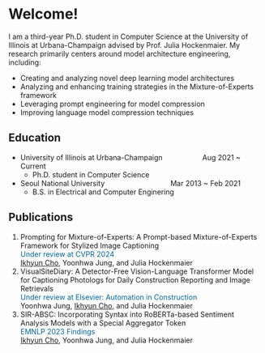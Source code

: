 <style>
r { color: Red }
o { color: Orange }
g { color: Green }
c { color: Cyan }
b { color: Blue }
customb { color: #006699 }
</style>

# Welcome!
I am a third-year Ph.D. student in Computer Science at the University of Illinois at Urbana-Champaign advised by Prof. Julia Hockenmaier. My research primarily centers around model architecture engineering, including: 
- Creating and analyzing novel deep learning model architectures
- Analyzing and enhancing training strategies in the Mixture-of-Experts framework
- Leveraging prompt engineering for model compression
- Improving language model compression techniques

## Education
- University of Illinois at Urbana-Champaign &nbsp;&nbsp;&nbsp;&nbsp;&nbsp;&nbsp;&nbsp;&nbsp;&nbsp;&nbsp;&nbsp;&nbsp;&nbsp;&nbsp;&nbsp;&nbsp;&nbsp;&nbsp; Aug 2021 ~ Current
  - Ph.D. student in Computer Science								       		
- Seoul National University  &nbsp;&nbsp;&nbsp;&nbsp;&nbsp;&nbsp;&nbsp;&nbsp;&nbsp;&nbsp;&nbsp;&nbsp;&nbsp;&nbsp;&nbsp;&nbsp;&nbsp;&nbsp;&nbsp;&nbsp;&nbsp;&nbsp;&nbsp;&nbsp;&nbsp;&nbsp;&nbsp;&nbsp;&nbsp;&nbsp;&nbsp; Mar 2013 ~ Feb 2021
  - B.S. in Electrical and Computer Enginering



## Publications
1. Prompting for Mixture-of-Experts: A Prompt-based Mixture-of-Experts Framework for Stylized Image Captioning<br>
   <customb>Under review at CVPR 2024</customb><br><u>Ikhyun Cho</u>, Yoonhwa Jung, and Julia Hockenmaier
2. VisualSiteDiary: A Detector-Free Vision-Language Transformer Model for Captioning Photologs for Daily Construction Reporting and Image Retrievals<br>
   <customb>Under review at Elsevier: Automation in Construction</customb><br>Yoonhwa Jung, <u>Ikhyun Cho</u>, and Julia Hockenmaier
3. SIR-ABSC: Incorporating Syntax into RoBERTa-based Sentiment Analysis Models with a Special Aggregator Token<br>
   <customb>EMNLP 2023 Findings</customb> <br><u>Ikhyun Cho</u>, Yoonhwa Jung, and Julia Hockenmaier 
